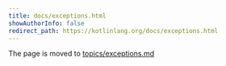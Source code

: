 ```yaml
---
title: docs/exceptions.html
showAuthorInfo: false
redirect_path: https://kotlinlang.org/docs/exceptions.html
---
```


The page is moved to [topics/exceptions.md](docs/topics/exceptions.md)
